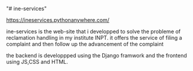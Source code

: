 "# ine-services" 

https://ineservices.pythonanywhere.com/
 
 ine-services is the web-site that i developped to solve the probleme of reclamation handling in my institute INPT.
 it offers the service of filing a complaint and then follow up the advancement of the complaint
 
 
 the backend is developpped using the Django framwork and the frontend using JS,CSS and HTML.
